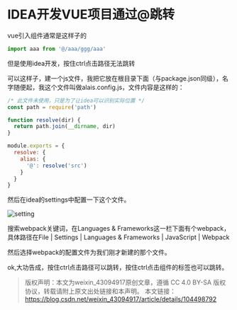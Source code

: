 # IDEA开发VUE项目通过@跳转

vue引入组件通常是这样子的

```js
import aaa from '@/aaa/ggg/aaa'
```

但是使用idea开发，按住ctrl点击路径无法跳转

可以这样子，建一个js文件，我把它放在根目录下面（与package.json同级），名字随便起，我这个文件叫做alais.config.js，文件内容是这样的：

```js
/* 此文件未使用，只是为了让idea可以识别实际位置 */
const path = require('path')

function resolve(dir) {
  return path.join(__dirname, dir)
}

module.exports = {
  resolve: {
    alias: {
      '@': resolve('src')
    }
  }
}

```

然后在idea的settings中配置一下这个文件。

![setting](https://cdn.jsdelivr.net/gh/wangzhiyuan1221/blogger@main/static_files/img/20210326154536.png)

搜索webpack关键词，在Languages & Frameworks这一栏下面有个webpack，具体路径在File | Settings | Languages & Frameworks | JavaScript | Webpack

然后选择webpack的配置文件为我们刚才新建的那个文件。

ok,大功告成，按住ctrl点击路径可以跳转，按住ctrl点击组件的标签也可以跳转。

> 版权声明：本文为weixin_43094917原创文章，遵循 CC 4.0 BY-SA 版权协议，转载请附上原文出处链接和本声明。
本文链接：https://blog.csdn.net/weixin_43094917/article/details/104498792


